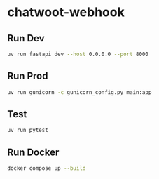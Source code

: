 # chatwoot-webhook

## Run Dev
```sh
uv run fastapi dev --host 0.0.0.0 --port 8000
```

## Run Prod

```sh
uv run gunicorn -c gunicorn_config.py main:app
```

## Test
```sh
uv run pytest
```

## Run Docker
```sh
docker compose up --build
```